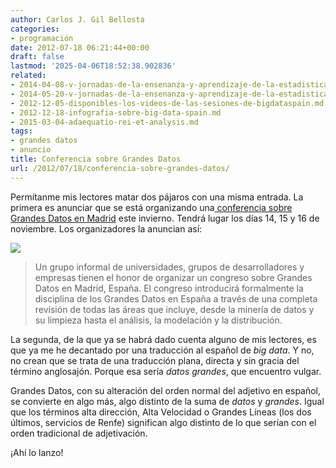 ```yaml
---
author: Carlos J. Gil Bellosta
categories:
- programación
date: 2012-07-18 06:21:44+00:00
draft: false
lastmod: '2025-04-06T18:52:38.902836'
related:
- 2014-04-08-v-jornadas-de-la-ensenanza-y-aprendizaje-de-la-estadistica-y-la-investigacion-operativa.md
- 2014-05-20-v-jornadas-de-la-ensenanza-y-aprendizaje-de-la-estadistica-y-la-investigacion-operativa-2.md
- 2012-12-05-disponibles-los-videos-de-las-sesiones-de-bigdataspain.md
- 2012-12-18-infografia-sobre-big-data-spain.md
- 2015-03-04-adaequatio-rei-et-analysis.md
tags:
- grandes datos
- anuncio
title: Conferencia sobre Grandes Datos
url: /2012/07/18/conferencia-sobre-grandes-datos/
---
```


Permítanme mis lectores matar dos pájaros con una misma entrada. La primera es anunciar que se está organizando una[ conferencia sobre Grandes Datos en Madrid](http://www.bigdataspain.com/) este invierno. Tendrá lugar los días 14, 15 y 16 de noviembre. Los organizadores la anuncian así:

[![](/wp-uploads/2012/07/logo_big_data_spain.png#center)
](/wp-uploads/2012/07/logo_big_data_spain.png#center)

>Un grupo informal de universidades, grupos de desarrolladores y empresas tienen el honor de organizar un congreso sobre Grandes Datos en Madrid, España. El congreso introducirá formalmente la disciplina de los Grandes Datos en España a través de una completa revisión de todas las áreas que incluye, desde la minería de datos y su limpieza hasta el análisis, la modelación y la distribución.

La segunda, de la que ya se habrá dado cuenta alguno de mis lectores, es que ya me he decantado por una traducción al español de _big data_. Y no, no crean que se trata de una traducción plana, directa y sin gracia del término anglosajón. Porque esa sería _datos grandes_, que encuentro vulgar.

Grandes Datos, con su alteración del orden normal del adjetivo en español, se convierte en algo más, algo distinto de la suma de _datos_ y _grandes_. Igual que los términos alta dirección, Alta Velocidad o Grandes Líneas (los dos últimos, servicios de Renfe) significan algo distinto de lo que serían con el orden tradicional de adjetivación.

¡Ahí lo lanzo!